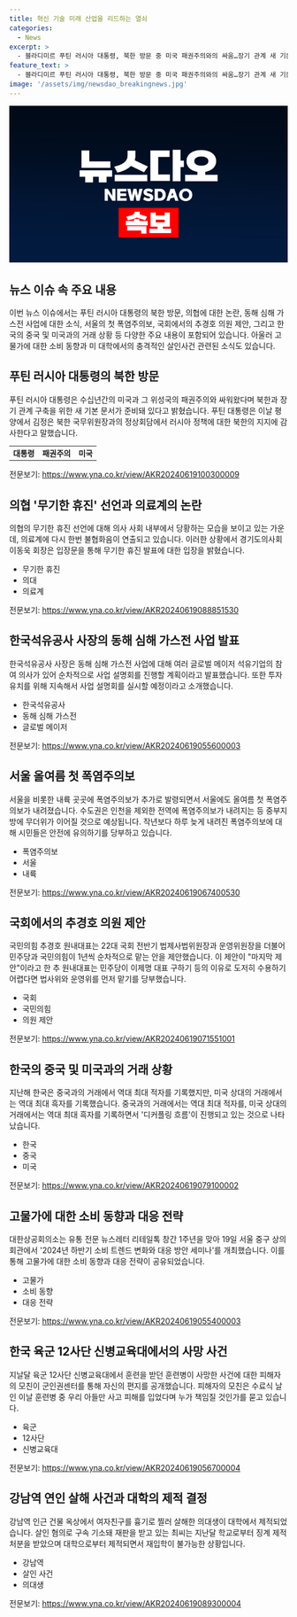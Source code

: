 ```yaml
---
title: 혁신 기술 미래 산업을 리드하는 열쇠
categories:
  - News
excerpt: >
  - 블라디미르 푸틴 러시아 대통령, 북한 방문 중 미국 패권주의와의 싸움…장기 관계 새 기본문서 준비돼 밝혀 - 의협 무기한 휴진 선언에 대한 내부 반응 및 범의료계 대책위원회 논란 - 김동섭 한국석유공사 사장 동해 심해 가스전 사업에 여러 글로벌 메이저 투자 의사 - 서울 올여름 첫 폭염주의보 발령, 92개 지역에 영향 - 국민의힘 추경호 원내대표, 국회 법사·운영위 1년씩 더불어민주당과 국민의힘 순회 맡기 제안 - 이재명 더불어민주당 대표, 사법 리스크에 대응하여 주4일제 등 민생 카드 대응 - 한국, 작년 중국 거래에서 역대 최대 적자 기록하며 미국 흑자도 역대 최대 기록 - 웰니스, 절약형 완구, 고물가 속 소비 트렌드 형성 - 사망 훈련병 모친, 군기 훈련 후 숨진 아들에 대한 불만과 분노 - 강남역 연인 살해 의대생, 대학에서 제적 및 재입학 불가 처리
feature_text: >
  - 블라디미르 푸틴 러시아 대통령, 북한 방문 중 미국 패권주의와의 싸움…장기 관계 새 기본문서 준비돼 밝혀 - 의협 무기한 휴진 선언에 대한 내부 반응 및 범의료계 대책위원회 논란 - 김동섭 한국석유공사 사장 동해 심해 가스전 사업에 여러 글로벌 메이저 투자 의사 - 서울 올여름 첫 폭염주의보 발령, 92개 지역에 영향 - 국민의힘 추경호 원내대표, 국회 법사·운영위 1년씩 더불어민주당과 국민의힘 순회 맡기 제안 - 이재명 더불어민주당 대표, 사법 리스크에 대응하여 주4일제 등 민생 카드 대응 - 한국, 작년 중국 거래에서 역대 최대 적자 기록하며 미국 흑자도 역대 최대 기록 - 웰니스, 절약형 완구, 고물가 속 소비 트렌드 형성 - 사망 훈련병 모친, 군기 훈련 후 숨진 아들에 대한 불만과 분노 - 강남역 연인 살해 의대생, 대학에서 제적 및 재입학 불가 처리
image: '/assets/img/newsdao_breakingnews.jpg'
---
```


<p><img src="/assets/img/newsdao_breakingnews.jpg" alt="firstkoreanews 속보" /></p>

<h2 data-ke-size="size26">뉴스 이슈 속 주요 내용</h2>

<p data-ke-size="size16">이번 뉴스 이슈에서는 푸틴 러시아 대통령의 북한 방문, 의협에 대한 논란, 동해 심해 가스전 사업에 대한 소식, 서울의 첫 폭염주의보, 국회에서의 추경호 의원 제안, 그리고 한국의 중국 및 미국과의 거래 상황 등 다양한 주요 내용이 포함되어 있습니다. 아울러 고물가에 대한 소비 동향과 미 대학에서의 충격적인 살인사건 관련된 소식도 있습니다.</p>

<h2 data-ke-size="size26">푸틴 러시아 대통령의 북한 방문</h2>

<p data-ke-size="size16">푸틴 러시아 대통령은 수십년간의 미국과 그 위성국의 패권주의와 싸워왔다며 북한과 장기 관계 구축을 위한 새 기본 문서가 준비돼 있다고 밝혔습니다. 푸틴 대통령은 이날 평양에서 김정은 북한 국무위원장과의 정상회담에서 러시아 정책에 대한 북한의 지지에 감사한다고 말했습니다.</p>

<table>
  <tr>
    <td style="text-align: center; height: 17px;"><b>대통령</b></td>
    <td style="text-align: center; height: 17px;"><b>패권주의</b></td>
    <td style="text-align: center; height: 17px;"><b>미국</b></td>
  </tr>
</table>

<p data-ke-size="size16">전문보기: <a href="https://www.yna.co.kr/view/AKR20240619100300009">https://www.yna.co.kr/view/AKR20240619100300009</a></p>

<h2 data-ke-size="size26">의협 '무기한 휴진' 선언과 의료계의 논란</h2>

<p data-ke-size="size16">의협의 무기한 휴진 선언에 대해 의사 사회 내부에서 당황하는 모습을 보이고 있는 가운데, 의료계에 다시 한번 불협화음이 연출되고 있습니다. 이러한 상황에서 경기도의사회 이동욱 회장은 입장문을 통해 무기한 휴진 발표에 대한 입장을 밝혔습니다.</p>

<ul>
  <li>무기한 휴진</li>
  <li>의대</li>
  <li>의료계</li>
</ul>

<p data-ke-size="size16">전문보기: <a href="https://www.yna.co.kr/view/AKR20240619088851530">https://www.yna.co.kr/view/AKR20240619088851530</a></p>

<h2 data-ke-size="size26">한국석유공사 사장의 동해 심해 가스전 사업 발표</h2>

<p data-ke-size="size16">한국석유공사 사장은 동해 심해 가스전 사업에 대해 여러 글로벌 메이저 석유기업의 참여 의사가 있어 순차적으로 사업 설명회를 진행할 계획이라고 발표했습니다. 또한 투자 유치를 위해 지속해서 사업 설명회를 실시할 예정이라고 소개했습니다.</p>

<ul>
  <li>한국석유공사</li>
  <li>동해 심해 가스전</li>
  <li>글로벌 메이저</li>
</ul>

<p data-ke-size="size16">전문보기: <a href="https://www.yna.co.kr/view/AKR20240619055600003">https://www.yna.co.kr/view/AKR20240619055600003</a></p>

<h2 data-ke-size="size26">서울 올여름 첫 폭염주의보</h2>

<p data-ke-size="size16">서울을 비롯한 내륙 곳곳에 폭염주의보가 추가로 발령되면서 서울에도 올여름 첫 폭염주의보가 내려졌습니다. 수도권은 인천을 제외한 전역에 폭염주의보가 내려지는 등 중부지방에 무더위가 이어질 것으로 예상됩니다. 작년보다 하루 늦게 내려진 폭염주의보에 대해 시민들은 안전에 유의하기를 당부하고 있습니다.</p>

<ul>
  <li>폭염주의보</li>
  <li>서울</li>
  <li>내륙</li>
</ul>

<p data-ke-size="size16">전문보기: <a href="https://www.yna.co.kr/view/AKR20240619067400530">https://www.yna.co.kr/view/AKR20240619067400530</a></p>

<h2 data-ke-size="size26">국회에서의 추경호 의원 제안</h2>

<p data-ke-size="size16">국민의힘 추경호 원내대표는 22대 국회 전반기 법제사법위원장과 운영위원장을 더불어민주당과 국민의힘이 1년씩 순차적으로 맡는 안을 제안했습니다. 이 제안이 "마지막 제안"이라고 한 추 원내대표는 민주당이 이제명 대표 구하기 등의 이유로 도저히 수용하기 어렵다면 법사위와 운영위를 먼저 맡기를 당부했습니다.</p>

<ul>
  <li>국회</li>
  <li>국민의힘</li>
  <li>의원 제안</li>
</ul>

<p data-ke-size="size16">전문보기: <a href="https://www.yna.co.kr/view/AKR20240619071551001">https://www.yna.co.kr/view/AKR20240619071551001</a></p>

<h2 data-ke-size="size26">한국의 중국 및 미국과의 거래 상황</h2>

<p data-ke-size="size16">지난해 한국은 중국과의 거래에서 역대 최대 적자를 기록했지만, 미국 상대의 거래에서는 역대 최대 흑자를 기록했습니다. 중국과의 거래에서는 역대 최대 적자를, 미국 상대의 거래에서는 역대 최대 흑자를 기록하면서 '디커플링 흐름'이 진행되고 있는 것으로 나타났습니다.</p>

<ul>
  <li>한국</li>
  <li>중국</li>
  <li>미국</li>
</ul>

<p data-ke-size="size16">전문보기: <a href="https://www.yna.co.kr/view/AKR20240619079100002">https://www.yna.co.kr/view/AKR20240619079100002</a></p>

<h2 data-ke-size="size26">고물가에 대한 소비 동향과 대응 전략</h2>

<p data-ke-size="size16">대한상공회의소는 유통 전문 뉴스레터 리테일톡 창간 1주년을 맞아 19일 서울 중구 상의회관에서 '2024년 하반기 소비 트렌드 변화와 대응 방안 세미나'를 개최했습니다. 이를 통해 고물가에 대한 소비 동향과 대응 전략이 공유되었습니다.</p>

<ul>
  <li>고물가</li>
  <li>소비 동향</li>
  <li>대응 전략</li>
</ul>

<p data-ke-size="size16">전문보기: <a href="https://www.yna.co.kr/view/AKR20240619055400003">https://www.yna.co.kr/view/AKR20240619055400003</a></p>

<h2 data-ke-size="size26">한국 육군 12사단 신병교육대에서의 사망 사건</h2>

<p data-ke-size="size16">지날달 육군 12사단 신병교육대에서 훈련을 받던 훈련병이 사망한 사건에 대한 피해자의 모친이 군인권센터를 통해 자신의 편지를 공개했습니다. 피해자의 모친은 수료식 날인 이날 훈련병 중 우리 아들만 사고 피해를 입었다며 누가 책임질 것인가를 묻고 있습니다.</p>

<ul>
  <li>육군</li>
  <li>12사단</li>
  <li>신병교육대</li>
</ul>

<p data-ke-size="size16">전문보기: <a href="https://www.yna.co.kr/view/AKR20240619056700004">https://www.yna.co.kr/view/AKR20240619056700004</a></p>

<h2 data-ke-size="size26">강남역 연인 살해 사건과 대학의 제적 결정</h2>

<p data-ke-size="size16">강남역 인근 건물 옥상에서 여자친구를 흉기로 찔러 살해한 의대생이 대학에서 제적되었습니다. 살인 혐의로 구속 기소돼 재판을 받고 있는 최씨는 지난달 학교로부터 징계 제적 처분을 받았으며 대학으로부터 제적되면서 재입학이 불가능한 상황입니다.</p>

<ul>
  <li>강남역</li>
  <li>살인 사건</li>
  <li>의대생</li>
</ul>

<p data-ke-size="size16">전문보기: <a href="https://www.yna.co.kr/view/AKR20240619089300004">https://www.yna.co.kr/view/AKR20240619089300004</a></p>

